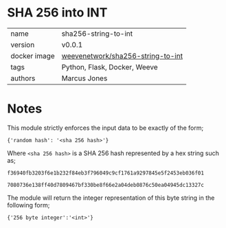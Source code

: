 # SHA 256 into INT
|              |                                                            |
| ------------ | ---------------------------------------------------------- |
| name         | sha256-string-to-int         |
| version      | v0.0.1                                                     |
| docker image | [weevenetwork/sha256-string-to-int](https://linktodockerhub/) |
| tags         | Python, Flask, Docker, Weeve                               |
| authors      | Marcus Jones |


# Notes

This module strictly enforces the input data to be exactly of the form;

`{'random hash': '<sha 256 hash>'}`

Where `<sha 256 hash>` is a SHA 256 hash represented by a hex string such as;

`f36940fb3203f6e1b232f84eb3f796049c9cf1761a9297845e5f2453eb036f01`

`7080736e138ff40d7809467bf330be8f66e2a04deb0876c50ea04945dc13327c`

The module will return the integer representation of this byte string in the following form;

`{'256 byte integer':'<int>'}`
